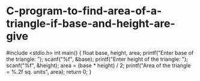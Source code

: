 # C-program-to-find-area-of-a-triangle-if-base-and-height-are-give
#include &lt;stdio.h> int main() { float base, height, area; printf("Enter base of the triangle: "); scanf("%f", &amp;base); printf("Enter height of the triangle: "); scanf("%f", &amp;height); area = (base * height) / 2; printf("Area of the triangle = %.2f sq. units", area); return 0; }
